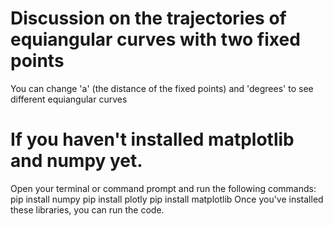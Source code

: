 # Discussion on the trajectories of equiangular curves with two fixed points
 You can change 'a' (the distance of the fixed points) and 'degrees' to see different equiangular curves

# If you haven't installed matplotlib and numpy yet.
Open your terminal or command prompt and run the following commands:
pip install numpy
pip install plotly
pip install matplotlib
Once you've installed these libraries, you can run the code.
